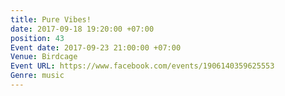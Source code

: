```yaml
---
title: Pure Vibes!
date: 2017-09-18 19:20:00 +07:00
position: 43
Event date: 2017-09-23 21:00:00 +07:00
Venue: Birdcage
Event URL: https://www.facebook.com/events/1906140359625553
Genre: music
---
```


